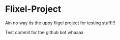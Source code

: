 # Flixel-Project

Ain no way its the uppy fligel project for testing stuff!!!

Test commit for the github bot whaaaa
